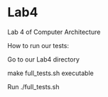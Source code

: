 # Lab4
Lab 4 of Computer Architecture

How to run our tests:

Go to our Lab4 directory

make full_tests.sh executable

Run ./full_tests.sh
